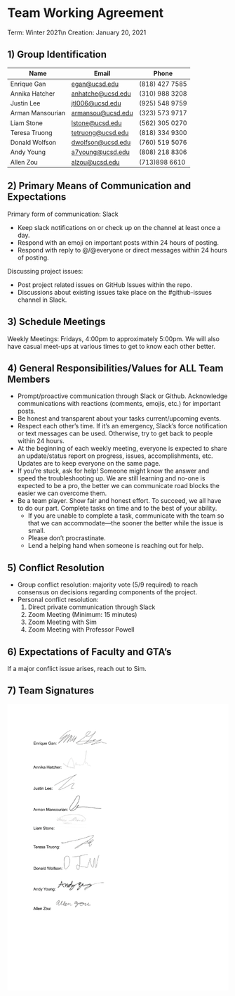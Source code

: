 # Team Working Agreement

Term: Winter 2021\n
Creation: January 20, 2021

## 1) Group Identification

| Name | Email | Phone |
|------|-------|-------|
|Enrique Gan|egan@ucsd.edu|(818) 427 7585|
|Annika Hatcher|anhatche@ucsd.edu|(310) 988 3208|
|Justin Lee|jtl006@ucsd.edu|(925) 548 9759|
|Arman Mansourian|armansou@ucsd.edu|(323) 573 9717|
|Liam Stone|lstone@ucsd.edu|(562) 305 0270|
|Teresa Truong|tetruong@ucsd.edu|(818) 334 9300|
|Donald Wolfson|dwolfson@ucsd.edu|(760) 519 5076|
|Andy Young|a7young@ucsd.edu|(808) 218 8306|
|Allen Zou|alzou@ucsd.edu|(713)898 6610|

## 2) Primary Means of Communication and  Expectations

Primary form of communication: Slack

- Keep slack notifications on or check up on the channel at least once a day.
- Respond with an emoji on important posts within 24 hours of posting.
- Respond with reply to @/@everyone or direct messages within 24 hours of posting.

Discussing project issues:

- Post project related issues on GitHub Issues within the repo.
- Discussions about existing issues take place on the #github-issues channel in Slack.

## 3) Schedule Meetings

Weekly Meetings: Fridays, 4:00pm to approximately 5:00pm. We will also have casual meet-ups at various times to get to know each other better.

## 4) General Responsibilities/Values for ALL Team Members

- Prompt/proactive communication through Slack or Github. Acknowledge communications with reactions (comments, emojis, etc.) for important posts.
- Be honest and transparent about your tasks current/upcoming events.
- Respect each other’s time. If it’s an emergency, Slack’s force notification or text messages can be used. Otherwise, try to get back to people within 24 hours.
- At the beginning of each weekly meeting, everyone is expected to share an update/status report on progress, issues, accomplishments, etc. Updates are to keep everyone on the same page.
- If you’re stuck, ask for help! Someone might know the answer and speed the troubleshooting up. We are still learning and no-one is expected to be a pro, the better we can communicate road blocks the easier we can overcome them.
- Be a team player. Show fair and honest effort. To succeed, we all have to do our part. Complete tasks on time and to the best of your ability. 
  - If you are unable to complete a task, communicate with the team so that we can accommodate—the sooner the better while the issue is small.
  - Please don’t procrastinate. 
  - Lend a helping hand when someone is reaching out for help.


## 5) Conflict Resolution

- Group conflict resolution: majority vote (5/9 required) to reach consensus on decisions regarding components of the project.
- Personal conflict resolution:
  1. Direct private communication through Slack
  2. Zoom Meeting (Minimum: 15 minutes)
  3. Zoom Meeting with Sim
  4. Zoom Meeting with Professor Powell

## 6) Expectations of Faculty and GTA’s

If a major conflict issue arises, reach out to Sim.

## 7) Team Signatures

![Team Signatures](Signatures.png)
